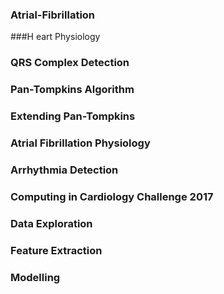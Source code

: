 ### Atrial-Fibrillation
###H eart Physiology
### QRS Complex Detection
### Pan-Tompkins Algorithm
### Extending Pan-Tompkins
### Atrial Fibrillation Physiology
### Arrhythmia Detection
### Computing in Cardiology Challenge 2017
### Data Exploration
### Feature Extraction
### Modelling
